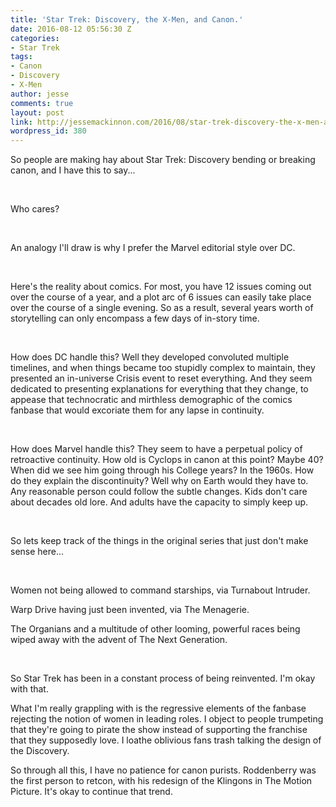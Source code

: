 ```yaml
---
title: 'Star Trek: Discovery, the X-Men, and Canon.'
date: 2016-08-12 05:56:30 Z
categories:
- Star Trek
tags:
- Canon
- Discovery
- X-Men
author: jesse
comments: true
layout: post
link: http://jessemackinnon.com/2016/08/star-trek-discovery-the-x-men-and-canon/
wordpress_id: 380
---
```


So people are making hay about Star Trek: Discovery bending or breaking canon, and I have this to say...










 










Who cares?










 










An analogy I'll draw is why I prefer the Marvel editorial style over DC.










 










Here's the reality about comics. For most, you have 12 issues coming out over the course of a year, and a plot arc of 6 issues can easily take place over the course of a single evening. So as a result, several years worth of storytelling can only encompass a few days of in-story time.










 










How does DC handle this? Well they developed convoluted multiple timelines, and when things became too stupidly complex to maintain, they presented an in-universe Crisis event to reset everything. And they seem dedicated to presenting explanations for everything that they change, to appease that technocratic and mirthless demographic of the comics fanbase that would excoriate them for any lapse in continuity.










 










How does Marvel handle this? They seem to have a perpetual policy of retroactive continuity. How old is Cyclops in canon at this point? Maybe 40? When did we see him going through his College years? In the 1960s. How do they explain the discontinuity? Well why on Earth would they have to. Any reasonable person could follow the subtle changes. Kids don't care about decades old lore. And adults have the capacity to simply keep up.










 










So lets keep track of the things in the original series that just don't make sense here...










 










Women not being allowed to command starships, via Turnabout Intruder.










Warp Drive having just been invented, via The Menagerie.










The Organians and a multitude of other looming, powerful races being wiped away with the advent of The Next Generation.










 










So Star Trek has been in a constant process of being reinvented. I'm okay with that.










What I'm really grappling with is the regressive elements of the fanbase rejecting the notion of women in leading roles. I object to people trumpeting that they're going to pirate the show instead of supporting the franchise that they supposedly love. I loathe oblivious fans trash talking the design of the Discovery.







So through all this, I have no patience for canon purists. Roddenberry was the first person to retcon, with his redesign of the Klingons in The Motion Picture. It's okay to continue that trend.
